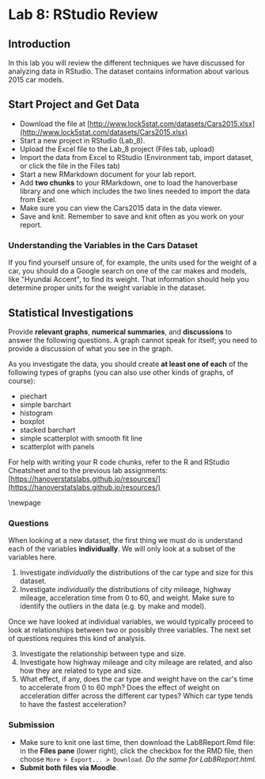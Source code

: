 # Lab 8: RStudio Review

## Introduction

In this lab you will review the different techniques we have discussed for analyzing data in RStudio. The dataset contains information about various 2015 car models.

## Start Project and Get Data

- Download the file at
[http://www.lock5stat.com/datasets/Cars2015.xlsx](http://www.lock5stat.com/datasets/Cars2015.xlsx)
- Start a new project in RStudio (Lab_8).
- Upload the Excel file to the Lab_8 project (Files tab, upload)
- Import the data from Excel to RStudio (Environment tab, import dataset, or click the file in the Files tab)
- Start a new RMarkdown document for your lab report.
- Add **two chunks** to your RMarkdown, one to load the hanoverbase library and one which includes the two lines needed to import the data from Excel.
- Make sure you can view the Cars2015 data in the data viewer.
- Save and knit. Remember to save and knit often as you work on your report.

### Understanding the Variables in the Cars Dataset

If you find yourself unsure of, for example, the units used for the weight of a car, you should do a Google search on one of the car makes and models, like "Hyundai Accent", to find its weight. That information should help you determine proper units for the weight variable in the dataset.

## Statistical Investigations

Provide **relevant graphs**, **numerical summaries**, and **discussions** to answer the following questions. A graph cannot speak for itself; you need to provide a discussion of what you see in the graph.

As you investigate the data, you should create **at least one of each** of the following types of graphs (you can also use other kinds of graphs, of course):

- piechart
- simple barchart
- histogram
- boxplot
- stacked barchart
- simple scatterplot with smooth fit line
- scatterplot with panels

For help with writing your R code chunks, refer to the R and RStudio Cheatsheet and to the previous lab assignments: [https://hanoverstatslabs.github.io/resources/](https://hanoverstatslabs.github.io/resources/)

\newpage

### Questions

When looking at a new dataset, the first thing we must do is understand each of the variables **individually**. We will only look at a subset of the variables here.

1. Investigate *individually* the distributions of the car type and size for this dataset.
2. Investigate *individually* the distributions of city mileage, highway mileage, acceleration time from 0 to 60, and weight. Make sure to identify the outliers in the data (e.g. by make and model).

Once we have looked at individual variables, we would typically proceed to look at relationships between two or possibly three variables. The next set of questions requires this kind of analysis.

3. Investigate the relationship between type and size.
4. Investigate how highway mileage and city mileage are related, and also how they are related to type and size.
5. What effect, if any, does the car type and weight have on the car's time to accelerate from 0 to 60 mph? Does the effect of weight on acceleration differ across the different car types? Which car type tends to have the fastest acceleration?

### Submission

- Make sure to knit one last time, then download the Lab8Report.Rmd file: in the **Files pane** (lower right), click the checkbox for the RMD file, then choose `More > Export... > Download`. *Do the same for Lab8Report.html.*
- **Submit both files via Moodle**.

